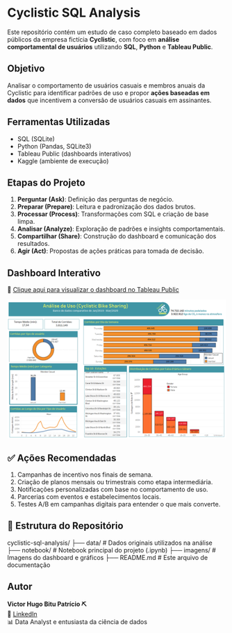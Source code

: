 # Cyclistic SQL Analysis

Este repositório contém um estudo de caso completo baseado em dados públicos da empresa fictícia **Cyclistic**, com foco em **análise comportamental de usuários** utilizando **SQL**, **Python** e **Tableau Public**.

## Objetivo

Analisar o comportamento de usuários casuais e membros anuais da Cyclistic para identificar padrões de uso e propor **ações baseadas em dados** que incentivem a conversão de usuários casuais em assinantes.

## Ferramentas Utilizadas

- SQL (SQLite)
- Python (Pandas, SQLite3)
- Tableau Public (dashboards interativos)
- Kaggle (ambiente de execução)

## Etapas do Projeto

1. **Perguntar (Ask)**: Definição das perguntas de negócio.
2. **Preparar (Prepare)**: Leitura e padronização dos dados brutos.
3. **Processar (Process)**: Transformações com SQL e criação de base limpa.
4. **Analisar (Analyze)**: Exploração de padrões e insights comportamentais.
5. **Compartilhar (Share)**: Construção do dashboard e comunicação dos resultados.
6. **Agir (Act)**: Propostas de ações práticas para tomada de decisão.

## Dashboard Interativo

🔗 [Clique aqui para visualizar o dashboard no Tableau Public](https://public.tableau.com/views/Dash01Cyclingrev01/dash01)

![Dashboard Preview](https://raw.githubusercontent.com/vhbitu/cyclistic-sql-analysis/main/dashboard_final.png)

## ✅ Ações Recomendadas

1. Campanhas de incentivo nos finais de semana.
2. Criação de planos mensais ou trimestrais como etapa intermediária.
3. Notificações personalizadas com base no comportamento de uso.
4. Parcerias com eventos e estabelecimentos locais.
5. Testes A/B em campanhas digitais para entender o que mais converte.

## 📁 Estrutura do Repositório

cyclistic-sql-analysis/
├── data/ # Dados originais utilizados na análise
├── notebook/ # Notebook principal do projeto (.ipynb)
├── imagens/ # Imagens do dashboard e gráficos
├── README.md # Este arquivo de documentação


## Autor 

**Victor Hugo Bitu Patrício ⛏️**  
📧 [LinkedIn](https://www.linkedin.com/in/vhbitu/)  
📊 Data Analyst e entusiasta da ciência de dados


